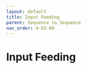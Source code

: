 ```yaml
---
layout: default
title: Input Feeding
parent: Sequence to Sequence
nav_order: 4-03-09
---
```


# Input Feeding

